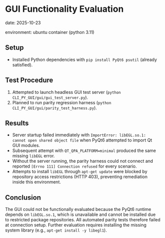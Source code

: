 # GUI Functionality Evaluation

date: 2025-10-23

environment: ubuntu container (python 3.11)

## Setup
- Installed Python dependencies with `pip install PyQt6 psutil` (already satisfied).

## Test Procedure
1. Attempted to launch headless GUI test server (`python CLI_PY_GUI/gui/gui_test_server.py`).
2. Planned to run parity regression harness (`python CLI_PY_GUI/gui/parity_test_harness.py`).

## Results
- Server startup failed immediately with `ImportError: libEGL.so.1: cannot open shared object file` when PyQt6 attempted to import Qt GUI modules.
- Subsequent attempt with `QT_QPA_PLATFORM=minimal` produced the same missing `libEGL` error.
- Without the server running, the parity harness could not connect and reported `[Errno 111] Connection refused` for every scenario.
- Attempts to install `libEGL` through `apt-get update` were blocked by repository access restrictions (HTTP 403), preventing remediation inside this environment.

## Conclusion
The GUI could not be functionally evaluated because the PyQt6 runtime depends on `libEGL.so.1`, which is unavailable and cannot be installed due to restricted package repositories. All automated parity tests therefore failed at connection setup. Further evaluation requires installing the missing system library (e.g., `apt-get install -y libegl1`).
